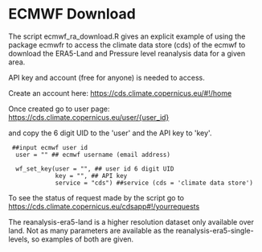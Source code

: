 # ECMWF Download

The script ecmwf_ra_download.R gives an explicit example of using the package ecmwfr to access the climate data store (cds) of the ecmwf to download the ERA5-Land and Pressure level reanalysis data for a given area.

API key and account (free for anyone) is needed to access. 

Create an account here: https://cds.climate.copernicus.eu/#!/home

Once created go to user page: https://cds.climate.copernicus.eu/user/{user_id}

and copy the 6 digit UID to the 'user' and the API key to 'key'. 

```
 ##input ecmwf user id
  user = "" ## ecmwf username (email address)
  
  wf_set_key(user = "", ## user id 6 digit UID
             key = "", ## API key
             service = "cds") ##service (cds = 'climate data store')
```

To see the status of request made by the script go to https://cds.climate.copernicus.eu/cdsapp#!/yourrequests

The reanalysis-era5-land is a higher resolution dataset only available over land. Not as many parameters are available as the reanalysis-era5-single-levels, so examples of both are given.